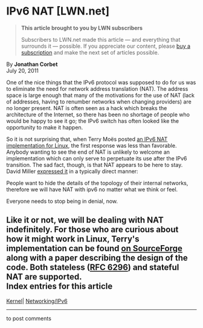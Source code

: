 # IPv6 NAT [LWN.net]

> **This article brought to you by LWN subscribers**
> 
> Subscribers to LWN.net made this article — and everything that surrounds it — possible. If you appreciate our content, please [buy a subscription](/Promo/nst-nag3/subscribe) and make the next set of articles possible. 

By **Jonathan Corbet**  
July 20, 2011 

One of the nice things that the IPv6 protocol was supposed to do for us was to eliminate the need for network address translation (NAT). The address space is large enough that many of the motivations for the use of NAT (lack of addresses, having to renumber networks when changing providers) are no longer present. NAT is often seen as a hack which breaks the architecture of the Internet, so there has been no shortage of people who would be happy to see it go; the IPv6 switch has often looked like the opportunity to make it happen. 

So it is not surprising that, when Terry Moës posted [an IPv6 NAT implementation for Linux](/Articles/451914/), the first response was less than favorable. Anybody wanting to see the end of NAT is unlikely to welcome an implementation which can only serve to perpetuate its use after the IPv6 transition. The sad fact, though, is that NAT appears to be here to stay. David Miller [expressed it](/Articles/452294/) in a typically direct manner: 

People want to hide the details of the topology of their internal networks, therefore we will have NAT with ipv6 no matter what we think or feel. 

Everyone needs to stop being in denial, now. 

Like it or not, we will be dealing with NAT indefinitely. For those who are curious about how it might work in Linux, Terry's implementation can be found [on SourceForge](https://sourceforge.net/projects/nfnat66/) along with a paper describing the design of the code. Both stateless ([RFC 6296](http://tools.ietf.org/html/rfc6296)) and stateful NAT are supported.  
Index entries for this article  
---  
[Kernel](/Kernel/Index)| [Networking/IPv6](/Kernel/Index#Networking-IPv6)  
  


* * *

to post comments 
